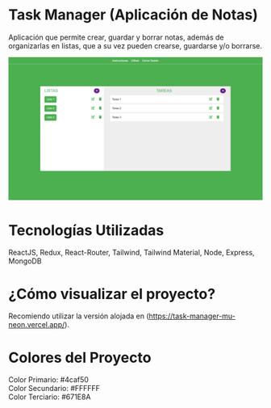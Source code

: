 # Task Manager (Aplicación de Notas)
Aplicación que permite crear, guardar y borrar notas, además de organizarlas en listas, que a su vez pueden crearse, guardarse y/o borrarse.

![Alt text](/src/assets/listas.png?raw=true "Landing Page")

# Tecnologías Utilizadas
ReactJS, Redux, React-Router, Tailwind, Tailwind Material, Node, Express, MongoDB


# ¿Cómo visualizar el proyecto?
Recomiendo utilizar la versión alojada en (https://task-manager-mu-neon.vercel.app/).

# Colores del Proyecto
Color Primario: #4caf50
<br/>
Color Secundario: #FFFFFF
<br/>
Color Terciario: #671E8A
